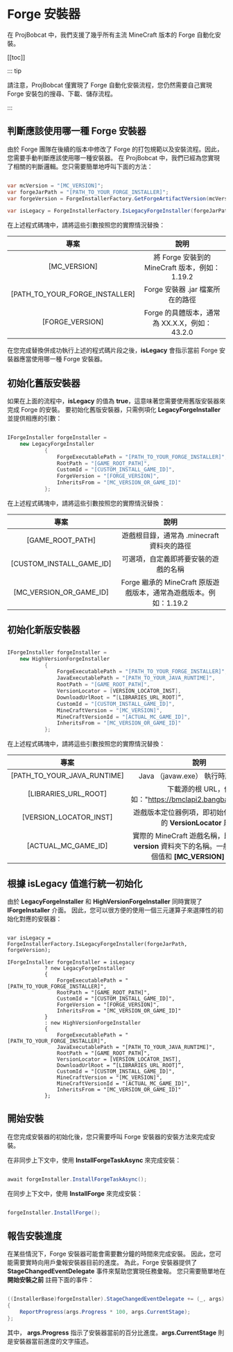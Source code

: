 # Forge 安裝器

在 ProjBobcat 中，我們支援了幾乎所有主流 MineCraft 版本的 Forge 自動化安裝。

[[toc]]

::: tip

請注意，ProjBobcat 僅實現了 Forge 自動化安裝流程，您仍然需要自己實現 Forge 安裝包的搜尋、下載、儲存流程。

:::

## 判斷應該使用哪一種 Forge 安裝器

由於 Forge 團隊在後續的版本中修改了 Forge 的打包規範以及安裝流程。因此，您需要手動判斷應該使用哪一種安裝器。
在 ProjBobcat 中，我們已經為您實現了相關的判斷邏輯。您只需要簡單地呼叫下面的方法：

```c#

var mcVersion = "[MC_VERSION]";
var forgeJarPath = "[PATH_TO_YOUR_FORGE_INSTALLER]";
var forgeVersion = ForgeInstallerFactory.GetForgeArtifactVersion(mcVersion, "[FORGE_VERSION]");

var isLegacy = ForgeInstallerFactory.IsLegacyForgeInstaller(forgeJarPath, forgeVersion);  // [!code focus]

```

在上述程式碼塊中，請將這些引數按照您的實際情況替換：

|               專案                |                     說明                     |
|:-------------------------------:|:------------------------------------------:|
|          [MC_VERSION]           |    將 Forge 安裝到的 MineCraft 版本，例如：1.19.2     |
| [PATH_TO_YOUR_FORGE_INSTALLER]  |           Forge 安裝器 .jar 檔案所在的路徑           |
|         [FORGE_VERSION]         |      Forge 的具體版本，通常為 XX.X.X，例如：43.2.0      |

在您完成替換併成功執行上述的程式碼片段之後，**isLegacy** 會指示當前 Forge 安裝器應當使用哪一種 Forge 安裝器。

## 初始化舊版安裝器

如果在上面的流程中，**isLegacy** 的值為 **true**，這意味著您需要使用舊版安裝器來完成 Forge 的安裝。
要初始化舊版安裝器，只需例項化 **LegacyForgeInstaller** 並提供相應的引數：

```c#

IForgeInstaller forgeInstaller =
    new LegacyForgeInstaller
            {
                ForgeExecutablePath = "[PATH_TO_YOUR_FORGE_INSTALLER]",
                RootPath = "[GAME_ROOT_PATH]",
                CustomId = "[CUSTOM_INSTALL_GAME_ID]",
                ForgeVersion = "[FORGE_VERSION]",
                InheritsFrom = "[MC_VERSION_OR_GAME_ID]"
            };

```

在上述程式碼塊中，請將這些引數按照您的實際情況替換：

|                 專案                 |                      說明                      |
|:----------------------------------:|:--------------------------------------------:|
|          [GAME_ROOT_PATH]          |         遊戲根目錄，通常為 .minecraft 資料夾的路徑          |
|      [CUSTOM_INSTALL_GAME_ID]      |              可選項，自定義即將要安裝的遊戲的名稱              |
|      [MC_VERSION_OR_GAME_ID]       | Forge 繼承的 MineCraft 原版遊戲版本，通常為遊戲版本。例如：1.19.2 |

## 初始化新版安裝器

```c#

IForgeInstaller forgeInstaller =
    new HighVersionForgeInstaller
            {
                ForgeExecutablePath = "[PATH_TO_YOUR_FORGE_INSTALLER]",
                JavaExecutablePath = "[PATH_TO_YOUR_JAVA_RUNTIME]",
                RootPath = "[GAME_ROOT_PATH]",
                VersionLocator = [VERSION_LOCATOR_INST],
                DownloadUrlRoot = “[LIBRARIES_URL_ROOT]”,
                CustomId = "[CUSTOM_INSTALL_GAME_ID]",
                MineCraftVersion = "[MC_VERSION]",
                MineCraftVersionId = "[ACTUAL_MC_GAME_ID]",
                InheritsFrom = "[MC_VERSION_OR_GAME_ID]"
            };

```

在上述程式碼塊中，請將這些引數按照您的實際情況替換：

|                 專案                  |                                      說明                                       |
|:-----------------------------------:|:-----------------------------------------------------------------------------:|
|     [PATH_TO_YOUR_JAVA_RUNTIME]     |                           Java （javaw.exe） 執行時所在的路徑                           |
|        [LIBRARIES_URL_ROOT]         |                下載源的根 URL，例如："https://bmclapi2.bangbang93.com/"                |
|       [VERSION_LOCATOR_INST]        |                  遊戲版本定位器例項，即初始化遊戲核心時的 **VersionLocator** 屬性                   |
|         [ACTUAL_MC_GAME_ID]         | 實際的 MineCraft 遊戲名稱，即原版遊戲在 **version** 資料夾下的名稱。一般情況下，這個值和 **[MC_VERSION]** 一致。 |

## 根據 **isLegacy** 值進行統一初始化

由於 **LegacyForgeInstaller** 和 **HighVersionForgeInstaller** 同時實現了 **IForgeInstaller** 介面。
因此，您可以很方便的使用一個三元運算子來選擇性的初始化對應的安裝器：

```c#{4-100}

var isLegacy = ForgeInstallerFactory.IsLegacyForgeInstaller(forgeJarPath, forgeVersion);

IForgeInstaller forgeInstaller = isLegacy
            ? new LegacyForgeInstaller
            {
                ForgeExecutablePath = "[PATH_TO_YOUR_FORGE_INSTALLER]",
                RootPath = "[GAME_ROOT_PATH]",
                CustomId = "[CUSTOM_INSTALL_GAME_ID]",
                ForgeVersion = "[FORGE_VERSION]",
                InheritsFrom = "[MC_VERSION_OR_GAME_ID]"
            }
            : new HighVersionForgeInstaller
            {
                ForgeExecutablePath = "[PATH_TO_YOUR_FORGE_INSTALLER]",
                JavaExecutablePath = "[PATH_TO_YOUR_JAVA_RUNTIME]",
                RootPath = "[GAME_ROOT_PATH]",
                VersionLocator = [VERSION_LOCATOR_INST],
                DownloadUrlRoot = “[LIBRARIES_URL_ROOT]”,
                CustomId = "[CUSTOM_INSTALL_GAME_ID]",
                MineCraftVersion = "[MC_VERSION]",
                MineCraftVersionId = "[ACTUAL_MC_GAME_ID]",
                InheritsFrom = "[MC_VERSION_OR_GAME_ID]"
            };

```

## 開始安裝

在您完成安裝器的初始化後，您只需要呼叫 Forge 安裝器的安裝方法來完成安裝。

在非同步上下文中，使用 **InstallForgeTaskAsync** 來完成安裝：

```c#

await forgeInstaller.InstallForgeTaskAsync();

```

在同步上下文中，使用 **InstallForge** 來完成安裝：

```c#

forgeInstaller.InstallForge();

```

## 報告安裝進度

在某些情況下，Forge 安裝器可能會需要數分鐘的時間來完成安裝。
因此，您可能需要實時向用戶彙報安裝器目前的進度。
為此，Forge 安裝器提供了 **StageChangedEventDelegate** 事件來幫助您實現任務彙報。
您只需要簡單地在 **開始安裝之前** 註冊下面的事件：

```c#

((InstallerBase)forgeInstaller).StageChangedEventDelegate += (_, args) =>
{
    ReportProgress(args.Progress * 100, args.CurrentStage);
};

```

其中， **args.Progress** 指示了安裝器當前的百分比進度。**args.CurrentStage** 則是安裝器當前進度的文字描述。
